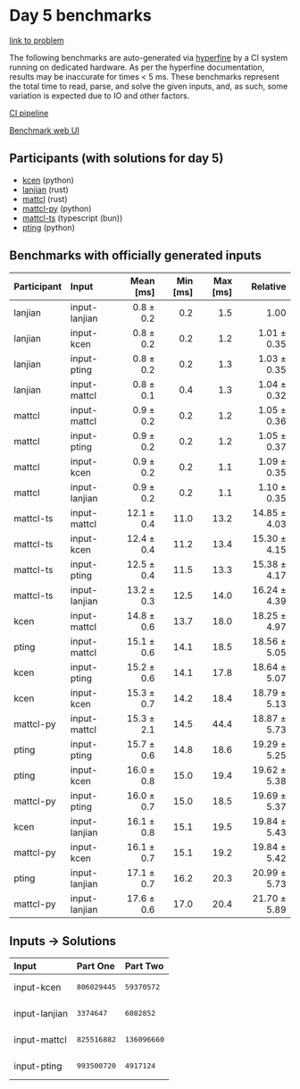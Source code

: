 # Day 5 benchmarks

[link to problem](https://adventofcode.com/2023/day/5)

The following benchmarks are auto-generated via
[hyperfine](https://github.com/sharkdp/hyperfine) by a CI system running on
dedicated hardware. As per the hyperfine documentation, results may be
inaccurate for times < 5 ms. These benchmarks represent the total time to read,
parse, and solve the given inputs, and, as such, some variation is expected due
to IO and other factors.

[CI pipeline](http://ci.papercode.net:8080/teams/main/pipelines/aoc2023)

[Benchmark web UI](https://aoc.ancalagon.black)


## Participants (with solutions for day 5)

- [kcen](https://github.com/kcen/aoc2023) (python)
- [lanjian](https://github.com/lanjian/aoc-2023) (rust)
- [mattcl](https://github.com/mattcl/aoc2023) (rust)
- [mattcl-py](https://github.com/mattcl/aoc2023-py) (python)
- [mattcl-ts](https://github.com/mattcl/aoc2023-js) (typescript (bun))
- [pting](https://github.com/pting/aoc2023) (python)


## Benchmarks with officially generated inputs

| Participant | Input | Mean [ms] | Min [ms] | Max [ms] | Relative |
|:---|:---|---:|---:|---:|---:|
| lanjian | input-lanjian | 0.8 ± 0.2 | 0.2 | 1.5 | 1.00 |
| lanjian | input-kcen | 0.8 ± 0.2 | 0.2 | 1.2 | 1.01 ± 0.35 |
| lanjian | input-pting | 0.8 ± 0.2 | 0.2 | 1.3 | 1.03 ± 0.35 |
| lanjian | input-mattcl | 0.8 ± 0.1 | 0.4 | 1.3 | 1.04 ± 0.32 |
| mattcl | input-mattcl | 0.9 ± 0.2 | 0.2 | 1.2 | 1.05 ± 0.36 |
| mattcl | input-pting | 0.9 ± 0.2 | 0.2 | 1.2 | 1.05 ± 0.37 |
| mattcl | input-kcen | 0.9 ± 0.2 | 0.2 | 1.1 | 1.09 ± 0.35 |
| mattcl | input-lanjian | 0.9 ± 0.2 | 0.2 | 1.1 | 1.10 ± 0.35 |
| mattcl-ts | input-mattcl | 12.1 ± 0.4 | 11.0 | 13.2 | 14.85 ± 4.03 |
| mattcl-ts | input-kcen | 12.4 ± 0.4 | 11.2 | 13.4 | 15.30 ± 4.15 |
| mattcl-ts | input-pting | 12.5 ± 0.4 | 11.5 | 13.3 | 15.38 ± 4.17 |
| mattcl-ts | input-lanjian | 13.2 ± 0.3 | 12.5 | 14.0 | 16.24 ± 4.39 |
| kcen | input-mattcl | 14.8 ± 0.6 | 13.7 | 18.0 | 18.25 ± 4.97 |
| pting | input-mattcl | 15.1 ± 0.6 | 14.1 | 18.5 | 18.56 ± 5.05 |
| kcen | input-pting | 15.2 ± 0.6 | 14.1 | 17.8 | 18.64 ± 5.07 |
| kcen | input-kcen | 15.3 ± 0.7 | 14.2 | 18.4 | 18.79 ± 5.13 |
| mattcl-py | input-mattcl | 15.3 ± 2.1 | 14.5 | 44.4 | 18.87 ± 5.73 |
| pting | input-pting | 15.7 ± 0.6 | 14.8 | 18.6 | 19.29 ± 5.25 |
| pting | input-kcen | 16.0 ± 0.8 | 15.0 | 19.4 | 19.62 ± 5.38 |
| mattcl-py | input-pting | 16.0 ± 0.7 | 15.0 | 18.5 | 19.69 ± 5.37 |
| kcen | input-lanjian | 16.1 ± 0.8 | 15.1 | 19.5 | 19.84 ± 5.43 |
| mattcl-py | input-kcen | 16.1 ± 0.7 | 15.1 | 19.2 | 19.84 ± 5.42 |
| pting | input-lanjian | 17.1 ± 0.7 | 16.2 | 20.3 | 20.99 ± 5.73 |
| mattcl-py | input-lanjian | 17.6 ± 0.6 | 17.0 | 20.4 | 21.70 ± 5.89 |


## Inputs -> Solutions

| Input | Part One | Part Two |
|:---|:---|:---|
|input-kcen|<pre>806029445</pre>|<pre>59370572</pre>|
|input-lanjian|<pre>3374647</pre>|<pre>6082852</pre>|
|input-mattcl|<pre>825516882</pre>|<pre>136096660</pre>|
|input-pting|<pre>993500720</pre>|<pre>4917124</pre>|